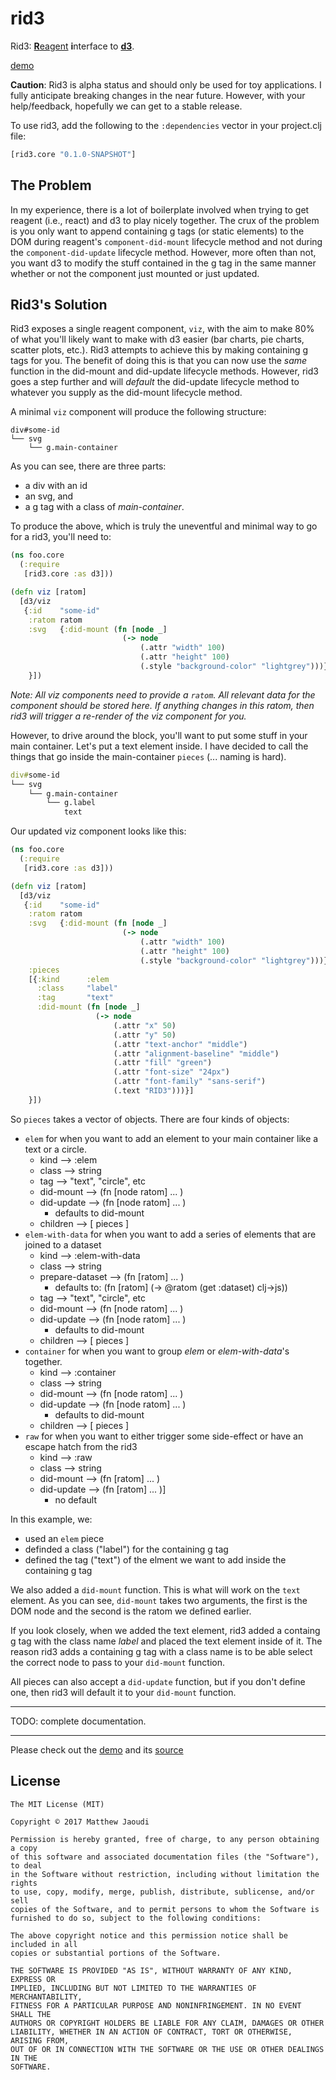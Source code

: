 # rid3

Rid3: [**R**eagent](https://github.com/reagent-project/reagent) **i**nterface to [**d3**](https://d3js.org/).

[demo](http://rid3.s3-website-us-west-1.amazonaws.com/)

**Caution**: Rid3 is alpha status and should only be used for toy applications.  I fully anticipate breaking changes in the near future. However, with your help/feedback, hopefully we can get to a stable release.

To use rid3, add the following to the `:dependencies` vector in your project.clj file:

```clojure
[rid3.core "0.1.0-SNAPSHOT"]
```

## The Problem

In my experience, there is a lot of boilerplate involved when trying to get reagent (i.e., react) and d3 to play nicely together.  The crux of the problem is you only want to append containing g tags (or static elements) to the DOM during reagent's `component-did-mount` lifecycle method and not during the `component-did-update` lifecycle method. However, more often than not, you want d3 to modify the stuff contained in the g tag in the same manner whether or not the component just mounted or just updated.

## Rid3's Solution

Rid3 exposes a single reagent component, `viz`, with the aim to make 80% of what you'll likely want to make with d3 easier (bar charts, pie charts, scatter plots, etc.).  Rid3 attempts to achieve this by making containing g tags for you. The benefit of doing this is that you can now use the *same* function in the did-mount and did-update lifecycle methods.  However, rid3 goes a step further and will *default* the did-update lifecycle method to whatever you supply as the did-mount lifecycle method.

A minimal `viz` component will produce the following structure:

```
div#some-id
└── svg
    └── g.main-container
```

As you can see, there are three parts: 
- a div with an id
- an svg, and
- a g tag with a class of *main-container*. 

To produce the above, which is truly the uneventful and minimal way to go for a rid3, you'll need to:

```clojure
(ns foo.core
  (:require
   [rid3.core :as d3]))

(defn viz [ratom]
  [d3/viz
   {:id    "some-id"
    :ratom ratom
    :svg   {:did-mount (fn [node _]
                         (-> node
                             (.attr "width" 100)
                             (.attr "height" 100)
                             (.style "background-color" "lightgrey")))}
    }])
```

*Note: All viz components need to provide a `ratom`. All relevant data for the component should be stored here. If anything changes in this ratom, then rid3 will trigger a re-render of the viz component for you.*

However, to drive around the block, you'll want to put some stuff in your main container. Let's put a text element inside.  I have decided to call the things that go inside the main-container `pieces` (... naming is hard).

```clojure
div#some-id
└── svg
    └── g.main-container
        └── g.label
            text
```

Our updated viz component looks like this:

```clojure
(ns foo.core
  (:require
   [rid3.core :as d3]))

(defn viz [ratom]
  [d3/viz
   {:id    "some-id"
    :ratom ratom
    :svg   {:did-mount (fn [node _]
                         (-> node
                             (.attr "width" 100)
                             (.attr "height" 100)
                             (.style "background-color" "lightgrey")))}
    :pieces
    [{:kind      :elem
      :class     "label"
      :tag       "text"
      :did-mount (fn [node _]
                   (-> node
                       (.attr "x" 50)
                       (.attr "y" 50)
                       (.attr "text-anchor" "middle")
                       (.attr "alignment-baseline" "middle")
                       (.attr "fill" "green")
                       (.attr "font-size" "24px")
                       (.attr "font-family" "sans-serif")
                       (.text "RID3")))}]
    }])
```

So `pieces` takes a vector of objects.  There are four kinds of objects:

- `elem` for when you want to add an element to your main container like a text or a circle.
    - kind --> :elem
	- class --> string
	- tag --> "text", "circle", etc
	- did-mount --> (fn [node ratom] ... )
	- did-update -->  (fn [node ratom] ... )
	    - defaults to did-mount
	- children --> [ pieces ]
- `elem-with-data` for when you want to add a series of elements that are joined to a dataset
    - kind --> :elem-with-data
	- class --> string
	- prepare-dataset --> (fn [ratom] ... )
	    - defaults to: (fn [ratom] (-> @ratom (get :dataset) clj->js))
	- tag --> "text", "circle", etc
	- did-mount --> (fn [node ratom] ... )
	- did-update -->  (fn [node ratom] ... )
	    - defaults to did-mount
	- children --> [ pieces ]
- `container` for when you want to group *elem* or *elem-with-data*'s together.
    - kind --> :container
	- class --> string
	- did-mount --> (fn [node ratom] ... )
	- did-update -->  (fn [node ratom] ... )
	    - defaults to did-mount
	- children --> [ pieces ]
- `raw` for when you want to either trigger some side-effect or have an escape hatch from the rid3
    - kind --> :raw
	- class --> string
	- did-mount --> (fn [ratom] ... )
	- did-update --> (fn [ratom] ... )]
	    - no default

In this example, we:
- used an `elem` piece
- definded a class ("label") for the containing g tag
- defined the tag ("text") of the elment we want to add inside the containing g tag

We also added a `did-mount` function.  This is what will work on the `text` element.  As you can see, `did-mount` takes two arguments, the first is the DOM node and the second is the ratom we defined earlier.

If you look closely, when we added the text element, rid3 added a containg g tag with the class name *label* and placed the text element inside of it.  The reason rid3 adds a containing g tag with a class name is to be able select the correct node to pass to your `did-mount` function.

All pieces can also accept a `did-update` function, but if you don't define one, then rid3 will default it to your `did-mount` function.

---

TODO: complete documentation.

---

Please check out the [demo](http://rid3.s3-website-us-west-1.amazonaws.com/) and its [source](https://github.com/gadfly361/rid3/tree/master/src/demo/rid3)


## License

```
The MIT License (MIT)

Copyright © 2017 Matthew Jaoudi

Permission is hereby granted, free of charge, to any person obtaining a copy
of this software and associated documentation files (the "Software"), to deal
in the Software without restriction, including without limitation the rights
to use, copy, modify, merge, publish, distribute, sublicense, and/or sell
copies of the Software, and to permit persons to whom the Software is
furnished to do so, subject to the following conditions:

The above copyright notice and this permission notice shall be included in all
copies or substantial portions of the Software.

THE SOFTWARE IS PROVIDED "AS IS", WITHOUT WARRANTY OF ANY KIND, EXPRESS OR
IMPLIED, INCLUDING BUT NOT LIMITED TO THE WARRANTIES OF MERCHANTABILITY,
FITNESS FOR A PARTICULAR PURPOSE AND NONINFRINGEMENT. IN NO EVENT SHALL THE
AUTHORS OR COPYRIGHT HOLDERS BE LIABLE FOR ANY CLAIM, DAMAGES OR OTHER
LIABILITY, WHETHER IN AN ACTION OF CONTRACT, TORT OR OTHERWISE, ARISING FROM,
OUT OF OR IN CONNECTION WITH THE SOFTWARE OR THE USE OR OTHER DEALINGS IN THE
SOFTWARE.
```
